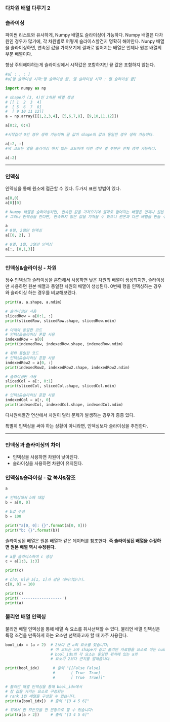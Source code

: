 ### 다차원 배열 다루기 2

### 슬라이싱
파이썬 리스트와 유사하게, Numpy 배열도 슬라이싱이 가능하다.
Numpy 배열은 다차원인 경우가 많기에, 각 차원별로 어떻게 슬라이스할건지 명확히 해야한다.
Nunpy 배열을 슬라이싱하면, 연속된 값을 가져오기에 결과로 얻어지는 배열은 언제나 원본 배열의 부분 배열이다.

항상 주의해야하는게 슬라이싱에서 시작값은 포함하지만 끝 값은 포함하지 않는다.
 ``` Python
#a[ : , : ]
#a[행 슬라이싱 시작:행 슬라이싱 끝, 열 슬라이싱 시작 : 열 슬라이싱 끝]

import numpy as np

# shape가 (3, 4)인 2차원 배열 생성
# [[ 1  2  3  4]
#  [ 5  6  7  8]
#  [ 9 10 11 12]]
a = np.array([[1,2,3,4], [5,6,7,8], [9,10,11,12]])

a[0:2, 0:4]

#시작값이 0인 경우 생략 가능하며 끝 값이 shape의 값과 동일한 경우 생략 가능하다.

a[:2, :]
#위 코드는 열을 슬라이싱 하지 않는 코드이며 이런 경우 열 부분은 전체 생략 가능하다.

a[:2]
```

-----
### 인덱싱

인덱싱을 통해 원소에 접근할 수 있다.
두가지 표현 방법이 있다.

```Python
a[0,0]
a[0][0]

# Numpy 배열을 슬라이싱하면, 연속된 값을 가져오기에 결과로 얻어지는 배열은 언제나 원본 배열의 부분 배열이다.
# 그러나 인덱싱을 한다면, 연속하지 않은 값을 가져올 수 있으니 원본과 다른 배열을 만들 수 있다.

a
# 0행, 2행만 인덱싱
a[[0, 2], ]

# 0열, 1열, 3열만 인덱싱
a[:, [0,1,3]]

```

-----
### 인덱싱&슬라이싱 - 차원

정수 인덱싱과 슬라이싱을 혼합해서 사용하면 낮은 차원의 배열이 생성되지만,
슬라이싱만 사용하면 원본 배열과 동일한 차원의 배열이 생성된다.
0번째 행을 인덱싱하는 경우와 슬라이싱 하는 경우를 비교해보겠다.

``` Python
print(a, a.shape, a.ndim)

# 슬라이싱만 사용
slicedRow = a[0:1, :]
print(slicedRow, slicedRow.shape, slicedRow.ndim)

# 아래와 동일한 코드
# 인덱싱&슬라이싱 혼합 사용
indexedRow = a[0]
print(indexedRow, indexedRow.shape, indexedRow.ndim)

# 위와 동일한 코드
# 인덱싱&슬라이싱 혼합 사용
indexedRow2 = a[0, :]
print(indexedRow2, indexedRow2.shape, indexedRow2.ndim)

# 슬라이싱만 사용
slicedCol = a[:, 0:1]
print(slicedCol, slicedCol.shape, slicedCol.ndim)

# 인덱싱&슬라이싱 혼합 사용
indexedCol = a[:, 0]
print(indexedCol, indexedCol.shape, indexedCol.ndim)
```

다차원배열간 연산에서 차원이 달라 문제가 발생하는 경우가 종종 있다.

특별히 인덱싱을 써야 하는 상황이 아니라면, 인덱싱보다 슬라이싱을 추천한다.

------

### 인덱싱과 슬라이싱의 차이
- 인덱싱을 사용하면 차원이 낮아진다.
- 슬라이싱을 사용하면 차원이 유지된다.

### 인덱싱&슬라이싱 - 값 복사&참조

```Python
a

# 인덱싱해서 b에 대입
b = a[0, 0]

# b값 수정
b = 100

print("a[0, 0]: {}".format(a[0, 0]))
print("b: {}".format(b))

```

슬라이싱된 배열은 원본 배열과 같은 데이터를 참조한다.
**즉 슬라이싱된 배열을 수정하면 원본 배열 역시 수정된다.**


```Python
# a를 슬라이스하여 c 생성
c = a[1:3, 1:3]

print(c)

# c[0, 0]은 a[1, 1]과 같은 데이터입니다.
c[0, 0] = 100

print(c)
print('------------------')
print(a)
```

### 불리언 배열 인덱싱

불리언 배열 인덱싱을 통해 배열 속 요소를 취사선택할 수 있다. 
불리언 배열 인덱싱은 특정 조건을 만족하게 하는 요소만 선택하고자 할 때 자주 사용된다.

```Python
bool_idx = (a > 2)  # 2보다 큰 a의 요소를 찾습니다;
                    # 이 코드는 a와 shape가 같고 불리언 자료형을 요소로 하는 numpy 배열을 반환합니다,
                    # bool_idx의 각 요소는 동일한 위치에 있는 a의
                    # 요소가 2보다 큰지를 말해줍니다.

print(bool_idx)      # 출력 "[[False False]
                     #       [ True  True]
                     #       [ True  True]]"

# 불리언 배열 인덱싱을 통해 bool_idx에서
# 참 값을 가지는 요소로 구성되는
# rank 1인 배열을 구성할 수 있습니다.
print(a[bool_idx])  # 출력 "[3 4 5 6]"

# 위에서 한 모든것을 한 문장으로 할 수 있습니다:
print(a[a > 2])     # 출력 "[3 4 5 6]"

```

